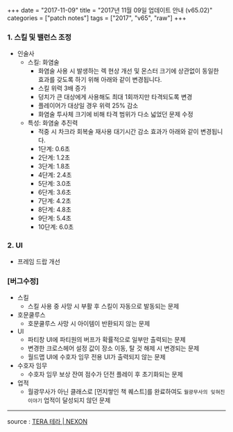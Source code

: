 +++
date = "2017-11-09"
title = "2017년 11월 09일 업데이트 안내 (v65.02)"
categories = ["patch notes"]
tags = ["2017", "v65", "raw"]
+++

### 1. 스킬 및 밸런스 조정
- 인술사
  - 스킬: 화염술
    - 화염술 사용 시 발생하는 렉 현상 개선 및 몬스터 크기에 상관없이 동일한 효과를 갖도록 하기 위해 아래와 같이 변경됩니다.
    - 스킬 위력 3배 증가
    - 덩치가 큰 대상에게 사용해도 최대 1회까지만 타격되도록 변경
    - 플레이어가 대상일 경우 위력 25% 감소
    - 화염술 투사체 크기에 비해 타격 범위가 다소 넓었던 문제 수정
  - 특성: 화염술 추진력
    - 적중 시 차크라 회복술 재사용 대기시간 감소 효과가 아래와 같이 변경됩니다.
    - 1단계: 0.6초
    - 2단계: 1.2초
    - 3단계: 1.8초
    - 4단계: 2.4초
    - 5단계: 3.0초
    - 6단계: 3.6초
    - 7단계: 4.2초
    - 8단계: 4.8초
    - 9단계: 5.4초
    - 10단계: 6.0초

### 2. UI
- 프레임 드랍 개선

### [버그수정]
- 스킬
  - 스킬 사용 중 사망 시 부활 후 스킬이 자동으로 발동되는 문제
- 호문쿨루스
  - 호문쿨루스 사망 시 아이템이 반환되지 않는 문제
- UI
  - 파티창 UI에 파티원의 버프가 확률적으로 일부만 출력되는 문제
  - 변경한 크로스헤어 설정 값이 장소 이동, 탈 것 해제 시 변경되는 문제
  - 월드맵 UI에 수호자 임무 전용 UI가 출력되지 않는 문제
- 수호자 임무
  - 수호자 임무 보상 잔여 점수가 던전 플레이 후 초기화되는 문제
- 업적
  - 월광무사가 아닌 클래스로 [먼지쌓인 책 퀘스트]를 완료하여도 `월광무사의 잊혀진 이야기` 업적이 달성되지 않던 문제

----

source : [TERA 테라 | NEXON](http://tera.nexon.com/news/update/view.aspx?n4articlesn=305)